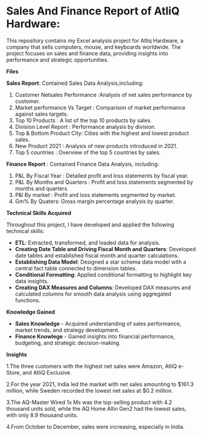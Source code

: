 # Sales And Finance Report of AtliQ Hardware:
This repository contains my Excel analysis project for Atliq Hardware, a company that sells computers, mouse, and keyboards worldwide. The project focuses on sales and finance data, providing insights into performance and strategic opportunities.

**Files**

**Sales Report**: Contained Sales Data Analysis,including:
1. Customer Netsales Performance :Analysis of net sales performance by customer.
2. Market performance Vs Target : Comparison of market performance against sales targets.
3. Top 10 Products : A list of the top 10 products by sales.
4. Division Level Report : Performance analysis by division.
5. Top & Bottom Product City: Cities with the highest and lowest product sales.
6. New Product 2021 : Analysis of new products introduced in 2021.
7. Top 5 countries : Overview of the top 5 countries by sales.

**Finance Report** : Contained Finance Data Analysis, including:
1. P&L By Fiscal Year : Detailed profit and loss statements by fiscal year.
2. P&L By Months and Quarters : Profit and loss statements segmented by months and quarters.
3. P&l By market : Profit and loss statements segmented by market.
4. Gm% By Quaters: Gross margin percentage analysis by quarter.

**Technical Skills Acquired**

Throughout this project, I have developed and applied the following technical skills:
- **ETL**: Extracted, transformed, and loaded data for analysis.
- **Creating Date Table and Driving Fiscal Month and Quarters**: Developed date tables and established fiscal month and quarter calculations.
- **Establishing Data Model**: Designed a star schema data model with a central fact table connected to dimension tables.
- **Conditional Formatting**: Applied conditional formatting to highlight key data insights.
- **Creating DAX Measures and Columns**: Developed DAX measures and calculated columns for smooth data analysis using aggregated functions.

**Knowledge Gained**

- **Sales Knowledge** - Acquired understanding of sales performance, market trends, and strategy development.
- **Finance Knowlege** - Gained insights into financial performance, budgeting, and strategic decision-making.

**Insights**

1.The three customers with the highest net sales were Amazon, AtliQ e-Store, and AtliQ Exclusive.

2.For the year 2021, India led the market with net sales amounting to $161.3 million, while Sweden recorded the lowest net sales at $0.2 million.

3.The AQ-Master Wired 1x Ms was the top-selling product with 4.2 thousand units sold, while the AQ Home Allin Gen2 had the lowest sales, with only 8.9 thousand units.

4.From October to December, sales were increasing, especially in India.













 
 




